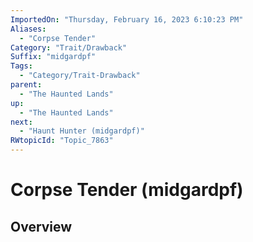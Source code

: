 ```yaml
---
ImportedOn: "Thursday, February 16, 2023 6:10:23 PM"
Aliases:
  - "Corpse Tender"
Category: "Trait/Drawback"
Suffix: "midgardpf"
Tags:
  - "Category/Trait-Drawback"
parent:
  - "The Haunted Lands"
up:
  - "The Haunted Lands"
next:
  - "Haunt Hunter (midgardpf)"
RWtopicId: "Topic_7863"
---
```

# Corpse Tender (midgardpf)
## Overview
